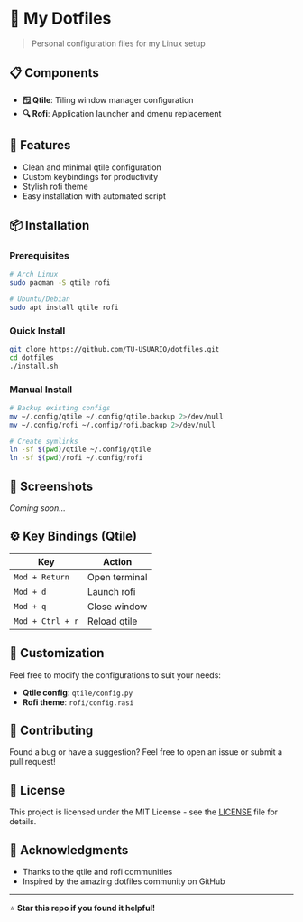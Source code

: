 # 🚀 My Dotfiles

> Personal configuration files for my Linux setup

## 📋 Components

- **🪟 Qtile**: Tiling window manager configuration
- **🔍 Rofi**: Application launcher and dmenu replacement

## 🎯 Features

- Clean and minimal qtile configuration
- Custom keybindings for productivity
- Stylish rofi theme
- Easy installation with automated script

## 📦 Installation

### Prerequisites
```bash
# Arch Linux
sudo pacman -S qtile rofi

# Ubuntu/Debian
sudo apt install qtile rofi
```

### Quick Install
```bash
git clone https://github.com/TU-USUARIO/dotfiles.git
cd dotfiles
./install.sh
```

### Manual Install
```bash
# Backup existing configs
mv ~/.config/qtile ~/.config/qtile.backup 2>/dev/null
mv ~/.config/rofi ~/.config/rofi.backup 2>/dev/null

# Create symlinks
ln -sf $(pwd)/qtile ~/.config/qtile
ln -sf $(pwd)/rofi ~/.config/rofi
```

## 🎨 Screenshots

*Coming soon...*

## ⚙️ Key Bindings (Qtile)

| Key | Action |
|-----|--------|
| `Mod + Return` | Open terminal |
| `Mod + d` | Launch rofi |
| `Mod + q` | Close window |
| `Mod + Ctrl + r` | Reload qtile |

## 🔧 Customization

Feel free to modify the configurations to suit your needs:

- **Qtile config**: `qtile/config.py`
- **Rofi theme**: `rofi/config.rasi`

## 🤝 Contributing

Found a bug or have a suggestion? Feel free to open an issue or submit a pull request!

## 📄 License

This project is licensed under the MIT License - see the [LICENSE](LICENSE) file for details.

## 🙏 Acknowledgments

- Thanks to the qtile and rofi communities
- Inspired by the amazing dotfiles community on GitHub

---

⭐ **Star this repo if you found it helpful!**